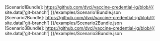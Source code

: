 [RFC 2119]: https://tools.ietf.org/html/rfc2119
[SMART Health Card]: https://healthwallet.cards/
[SMART Health Cards]: https://healthwallet.cards/

[Covid19LaboratoryBundleDM]: StructureDefinition-covid19-laboratory-bundle-dm.html
[Covid19LaboratoryBundle]: StructureDefinition-covid19-laboratory-bundle.html
[Covid19LaboratoryResultObservationDM]: StructureDefinition-covid19-laboratory-result-observation-dm.html
[Covid19LaboratoryResultObservation]: StructureDefinition-covid19-laboratory-result-observation.html
[InfectiousDiseaseLaboratoryBundleDM]: StructureDefinition-infectious-disease-laboratory-bundle-dm.html
[InfectiousDiseaseLaboratoryBundle]: StructureDefinition-infectious-disease-laboratory-bundle.html
[InfectiousDiseaseLaboratoryResultObservationDM]: StructureDefinition-infectious-disease-laboratory-result-observation-dm.html
[InfectiousDiseaseLaboratoryResultObservation]: StructureDefinition-infectious-disease-laboratory-result-observation.html
[VaccinationCredentialBundleDM]: StructureDefinition-vaccination-credential-bundle-dm.html
[VaccinationCredentialBundle]: StructureDefinition-vaccination-credential-bundle.html
[VaccinationCredentialImmunizationDM]: StructureDefinition-vaccination-credential-immunization-dm.html
[VaccinationCredentialImmunizationUSCovid19DM]: StructureDefinition-vaccination-credential-immunization-us-covid-19-dm.html
[VaccinationCredentialImmunizationUSCovid19]: StructureDefinition-vaccination-credential-immunization-us-covid-19.html
[VaccinationCredentialImmunization]: StructureDefinition-vaccination-credential-immunization.html
[VaccinationCredentialPatientDM]: StructureDefinition-vaccination-credential-patient-dm.html
[VaccinationCredentialPatient]: StructureDefinition-vaccination-credential-patient.html
[VaccinationCredentialVaccineReactionObservationDM]: StructureDefinition-vaccination-credential-vaccine-reaction-observation-dm.html
[VaccinationCredentialVaccineReactionObservation]: StructureDefinition-vaccination-credential-vaccine-reaction-observation.html

[IdentityAssuranceLevelValueSet]: ValueSet-identity-assurance-level-value-set.html
[VaccinationCredentialCOVIDLabTestResultsValueSet]: ValueSet-vaccination-credential-covid-lab-test-results-value-set.html
[VaccinationCredentialLabTestResultsValueSet]: ValueSet-vaccination-credential-lab-test-results-value-set.html
[VaccinationCredentialLabTestValueSet]: ValueSet-vaccination-credential-lab-test-value-set.html
[VaccineProductCVXValueSet]: ValueSet-vaccine-product-cvx-value-set.html
[VaccineProductGTINValueSet]: ValueSet-vaccine-product-gtin-value-set.html
[VaccineTargetATCValueSet]: ValueSet-vaccine-target-atc-value-set.html
[VaccineTargetICD11ValueSet]: ValueSet-vaccine-target-icd-11-value-set.html
[VaccineTypeSNOMEDValueSet]: ValueSet-vaccine-type-snomed-value-set.html

[Scenario1Bundle]: https://github.com/dvci/vaccine-credential-ig/blob/{{ site.data['git-branch'] }}/examples/Scenario1Bundle.json
[Scenario2Bundle]: https://github.com/dvci/vaccine-credential-ig/blob/{{ site.data['git-branch'] }}/examples/Scenario2Bundle.json
[Scenario3Bundle]: https://github.com/dvci/vaccine-credential-ig/blob/{{ site.data['git-branch'] }}/examples/Scenario3Bundle.json

<!-- Code systems and value sets -->
[CVX]: https://www2a.cdc.gov/vaccines/iis/iisstandards/vaccines.asp?rpt=cvx
[SNOMED-CT]: https://www.snomed.org
[GTIN]: https://www.gs1.org/standards/id-keys/gtin
[MVX]: https://www2a.cdc.gov/vaccines/iis/iisstandards/vaccines.asp?rpt=mvx
[GLN]: https://www.gs1.org/standards/id-keys/gln